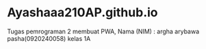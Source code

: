 # Ayashaaa210AP.github.io
Tugas pemrograman 2 membuat PWA, Nama (NIM) : argha arybawa pasha(0920240058) kelas 1A
